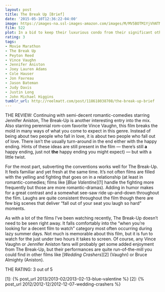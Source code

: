 ```yaml
---
layout: post
title: The Break Up [Brief]
date: '2015-05-10T12:36:22-04:00'
image: https://images-na.ssl-images-amazon.com/images/M/MV5BOTM1YjVhNTMtZTEyZi00ODk3LWI4NDItZWUyZTA1ODM3Zjk4XkEyXkFqcGdeQXVyNDk3NzU2MTQ@._V1_UX182_CR0,0,182,268_AL_.jpg
film: 522
plot: In a bid to keep their luxurious condo from their significant other, a couple’s break-up proceeds to get uglier and nastier by the moment.
rating: 3
tags:
- Movie Marathon
- The Break Up
- Peyton Reed
- Vince Vaughn
- Jennifer Aniston
- Joey Lauren Adams
- Cole Hauser
- Jon Favreau
- Jason Bateman
- Judy Davis
- Justin Long
- John Michael Higgins
tumblr_url: http://reelmatt.com/post/118618038708/the-break-up-brief
---
```


THE REVIEW: Continuing with semi-decent romantic-comedies starring Jennifer Aniston, The Break-Up is another interesting entry into the mix. Also starring perennial rom-com favorite Vince Vaughn, this film breaks the mold in many ways of what you come to expect in this genre. Instead of being about two people who fall in love, it is about two people who fall out of love. There isn’t the usually turn-around in the end either with the happy ending. Hints of these ideas are still present in the film — there’s still **a** happy ending, just not **the** happy ending you might expect) — but with a little twist.

For the most part, subverting the conventions works well for The Break-Up. It feels familiar and yet fresh at the same time. It’s not often films are filled with the yelling and fighting that goes on in a relationship (at least in romantic-comedies; films like [*Blue Valentine*][1] handle the fighting more frequently but those are more romantic-dramas). Adding in humor makes for a great contrast and a somewhat see-saw ride up-and-down throughout the film. Laughs are quite consistent throughout the film though there are few big scenes that deliver “fall out of your seat you laugh so hard” moments.

As with a lot of the films I’ve been watching recently, The Break-Up doesn’t need to be seen right away. It falls comfortably into the “when you’re looking for a decent film to watch” category most often occurring during lazy summer days. Not much is memorable about this film, but it is fun to watch for the just under two hours it takes to screen. Of course, any Vince Vaughn or Jennifer Aniston fans will probably get some added enjoyment from The Break-Up, but their performances are quite run-of-the-mill you could find in other films like [*Wedding Crashers*][2] (Vaughn) or Bruce Almighty (Aniston).

THE RATING: 3 out of 5

[1]: {% post_url 2013/2013-02/2013-02-13-blue-valentine %}
[2]: {% post_url 2012/2012-12/2012-12-07-wedding-crashers %}